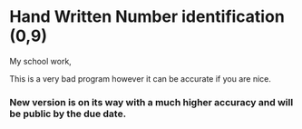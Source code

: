 # Hand Written Number identification (0,9)
My school work,

This is a very bad program however it can be accurate if you are nice.

### New version is on its way with a much higher accuracy and will be public by the due date.

